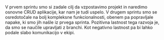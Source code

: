 V prvem sprintu smo si zadale cilj da vzpostavimo projekt in naredimo osnovne CRUD aplikacije, kar nam je tudi uspelo. V drugem sprintu smo se osredotočale na bolj kompleksne funkcionalnosti, obenem pa popravljale napake, ki smo jih našle iz prvega sprinta. Pozitivna lastnost tega razvoja je, da smo se naučile upravljati z branchi. Kot negativno lastnost pa bi lahko podale slabo komunikacijo v ekipi.